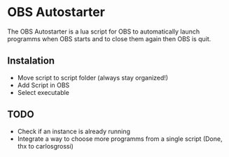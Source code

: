 # OBS Autostarter

The OBS Autostarter is a lua script for OBS to automatically launch programms when OBS starts and to close them again then OBS is quit.

## Instalation

- Move script to script folder (always stay organized!)
- Add Script in OBS
- Select executable

## TODO

- Check if an instance is already running
- Integrate a way to choose more programms from a single script (Done, thx to carlosgrossi)